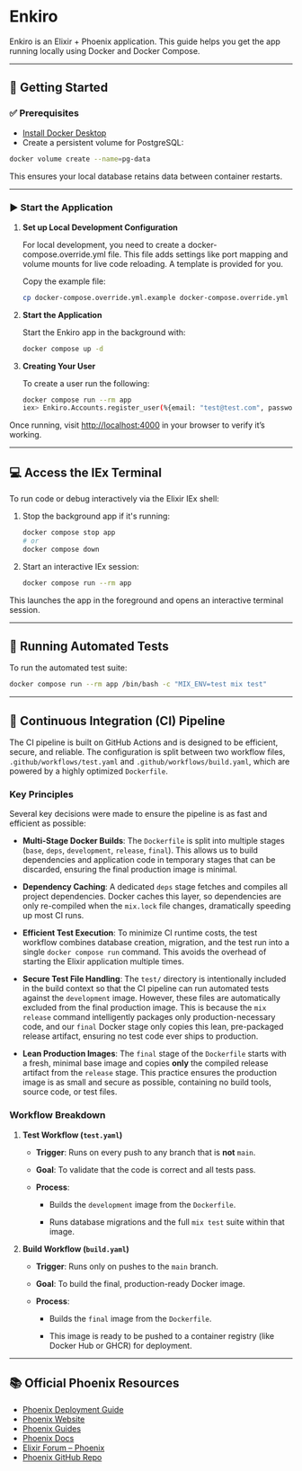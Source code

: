 # Enkiro

Enkiro is an Elixir + Phoenix application. This guide helps you get the app running locally using Docker and Docker Compose.

---

## 🚀 Getting Started

### ✅ Prerequisites

* [Install Docker Desktop](https://docs.docker.com/desktop/setup/install/mac-install/)
* Create a persistent volume for PostgreSQL:

```bash
docker volume create --name=pg-data
```

This ensures your local database retains data between container restarts.

---

### ▶️ Start the Application

1. **Set up Local Development Configuration**

   For local development, you need to create a docker-compose.override.yml file. This file adds settings like port mapping and volume mounts for live code reloading. A template is provided for you.

   Copy the example file:

   ```bash
   cp docker-compose.override.yml.example docker-compose.override.yml
   ```
2. **Start the Application**

   Start the Enkiro app in the background with:

   ```bash
   docker compose up -d
   ```
3. **Creating Your User**

   To create a user run the following:

   ```bash
   docker compose run --rm app
   iex> Enkiro.Accounts.register_user(%{email: "test@test.com", password: "password123password123"})
   ```

Once running, visit [http://localhost:4000](http://localhost:4000) in your browser to verify it’s working.

---

## 💻 Access the IEx Terminal

To run code or debug interactively via the Elixir IEx shell:

1. Stop the background app if it's running:

   ```bash
   docker compose stop app
   # or
   docker compose down
   ```

2. Start an interactive IEx session:

   ```bash
   docker compose run --rm app
   ```

This launches the app in the foreground and opens an interactive terminal session.

---

## 🧪 Running Automated Tests

To run the automated test suite:

```bash
docker compose run --rm app /bin/bash -c "MIX_ENV=test mix test"
```

---

## 🤖 Continuous Integration (CI) Pipeline

The CI pipeline is built on GitHub Actions and is designed to be efficient, secure, and reliable. The configuration is split between two workflow files, `.github/workflows/test.yaml` and `.github/workflows/build.yaml`, which are powered by a highly optimized `Dockerfile`.

### Key Principles

Several key decisions were made to ensure the pipeline is as fast and efficient as possible:

* **Multi-Stage Docker Builds**: The `Dockerfile` is split into multiple stages (`base`, `deps`, `development`, `release`, `final`). This allows us to build dependencies and application code in temporary stages that can be discarded, ensuring the final production image is minimal.

* **Dependency Caching**: A dedicated `deps` stage fetches and compiles all project dependencies. Docker caches this layer, so dependencies are only re-compiled when the `mix.lock` file changes, dramatically speeding up most CI runs.

* **Efficient Test Execution**: To minimize CI runtime costs, the test workflow combines database creation, migration, and the test run into a single `docker compose run` command. This avoids the overhead of starting the Elixir application multiple times.

* **Secure Test File Handling**: The `test/` directory is intentionally included in the build context so that the CI pipeline can run automated tests against the `development` image. However, these files are automatically excluded from the final production image. This is because the `mix release` command intelligently packages only production-necessary code, and our `final` Docker stage only copies this lean, pre-packaged release artifact, ensuring no test code ever ships to production.

* **Lean Production Images**: The `final` stage of the `Dockerfile` starts with a fresh, minimal base image and copies **only** the compiled release artifact from the `release` stage. This practice ensures the production image is as small and secure as possible, containing no build tools, source code, or test files.

### Workflow Breakdown

1. **Test Workflow (`test.yaml`)**

   * **Trigger**: Runs on every push to any branch that is **not** `main`.

   * **Goal**: To validate that the code is correct and all tests pass.

   * **Process**:

     * Builds the `development` image from the `Dockerfile`.

     * Runs database migrations and the full `mix test` suite within that image.

2. **Build Workflow (`build.yaml`)**

   * **Trigger**: Runs only on pushes to the `main` branch.

   * **Goal**: To build the final, production-ready Docker image.

   * **Process**:

     * Builds the `final` image from the `Dockerfile`.

     * This image is ready to be pushed to a container registry (like Docker Hub or GHCR) for deployment.

---

## 📚 Official Phoenix Resources

* [Phoenix Deployment Guide](https://hexdocs.pm/phoenix/deployment.html)
* [Phoenix Website](https://www.phoenixframework.org/)
* [Phoenix Guides](https://hexdocs.pm/phoenix/overview.html)
* [Phoenix Docs](https://hexdocs.pm/phoenix)
* [Elixir Forum – Phoenix](https://elixirforum.com/c/phoenix-forum)
* [Phoenix GitHub Repo](https://github.com/phoenixframework/phoenix)
